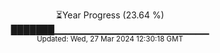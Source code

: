 <p align="center">
⏳Year Progress (23.64 %) <br>
███████▁▁▁▁▁▁▁▁▁▁▁▁▁▁▁▁▁▁▁▁▁▁▁ <br>
<sub>Updated: Wed, 27 Mar 2024 12:30:18 GMT</sub>
</p>

